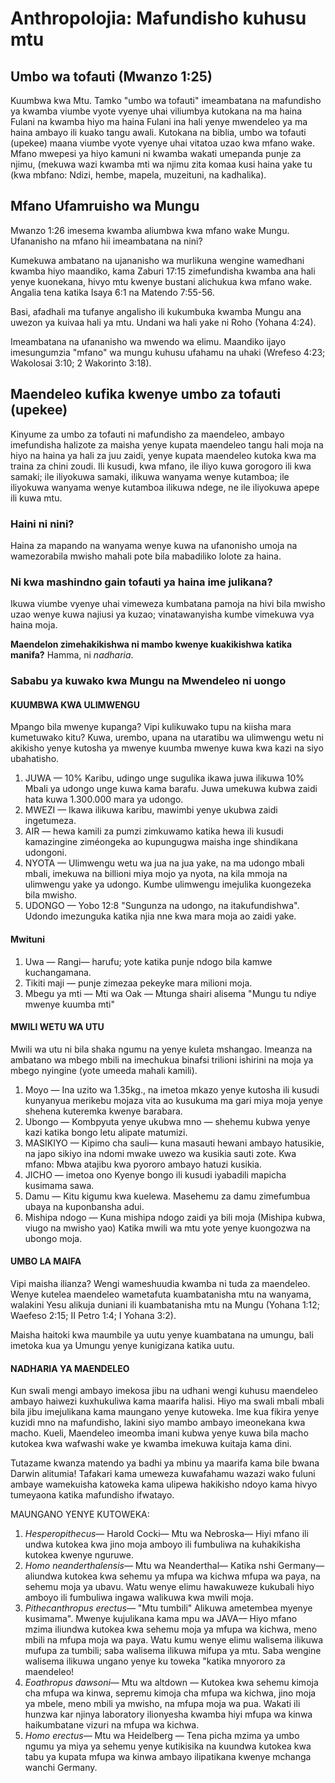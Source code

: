 # Anthropolojia: Mafundisho kuhusu mtu

## Umbo wa tofauti (Mwanzo 1:25)

Kuumbwa kwa Mtu. Tamko "umbo wa tofauti" imeambatana na mafundisho ya kwamba viumbe vyote vyenye uhai viliumbya kutokana na ma haina Fulani na kwamba hiyo ma haina Fulani ina hali yenye mwendeleo ya ma haina ambayo ili kuako tangu awali. Kutokana na biblia, umbo wa tofauti (upekee) maana viumbe vyote vyenye uhai vitatoa uzao kwa mfano wake. Mfano mwepesi ya hiyo kamuni ni kwamba wakati umepanda punje za njimu, (mekuwa wazi kwamba mti wa njimu zita komaa kusi haina yake tu (kwa mbfano: Ndizi, hembe, mapela, muzeituni, na kadhalika).

## Mfano Ufamruisho wa Mungu

Mwanzo 1:26 imesema kwamba aliumbwa kwa mfano wake Mungu. Ufananisho na mfano hii imeambatana na nini?

Kumekuwa ambatano na ujananisho wa murlikuna wengine wamedhani kwamba hiyo maandiko, kama Zaburi 17:15 zimefundisha kwamba ana hali yenye kuonekana, hivyo mtu kwenye bustani alichukua kwa mfano wake. Angalia tena katika Isaya 6:1 na Matendo 7:55-56.

Basi, afadhali ma tufanye angalisho ili kukumbuka kwamba Mungu ana uwezon ya kuivaa hali ya mtu. Undani wa hali yake ni Roho (Yohana 4:24).

Imeambatana na ufananisho wa mwendo wa elimu. Maandiko ijayo imesungumzia "mfano" wa mungu kuhusu ufahamu na uhaki (Wrefeso 4:23; Wakolosai 3:10; 2 Wakorinto 3:18).

## Maendeleo kufika kwenye umbo za tofauti (upekee)

Kinyume za umbo za tofauti ni mafundisho za maendeleo, ambayo imefundisha halizote za maisha yenye kupata maendeleo tangu hali moja na hiyo na haina ya hali za juu zaidi, yenye kupata maendeleo kutoka kwa ma traina za chini zoudi. Ili kusudi, kwa mfano, ile iliyo kuwa gorogoro ili kwa samaki; ile iliyokuwa samaki, ilikuwa wanyama wenye kutamboa; ile iliyokuwa wanyama wenye kutamboa ilikuwa ndege, ne ile iliyokuwa apepe ili kuwa mtu.

### Haini ni nini?

Haina za mapando na wanyama wenye kuwa na ufanonisho umoja na wamezorabila mwisho mahali pote bila mabadiliko lolote za haina.

### Ni kwa mashindno gain tofauti ya haina ime julikana?

Ikuwa viumbe vyenye uhai vimeweza kumbatana pamoja na hivi bila mwisho uzao wenye kuwa najiusi ya kuzao; vinatawanyisha kumbe vimekuwa vya haina moja.

**Maendelon zimehakikishwa ni mambo kwenye kuakikishwa katika manifa?** Hamma, ni _nadharia_.

### Sababu ya kuwako kwa Mungu na Mwendeleo ni uongo

#### KUUMBWA KWA ULIMWENGU

Mpango bila mwenye kupanga? Vipi kulikuwako tupu na kiisha mara kumetuwako kitu? Kuwa, urembo, upana na utaratibu wa ulimwengu wetu ni akikisho yenye kutosha ya mwenye kuumba mwenye kuwa kwa kazi na siyo ubahatisho.

1. JUWA — 10% Karibu, udingo unge sugulika ikawa juwa ilikuwa 10% Mbali ya udongo unge kuwa kama barafu. Juwa umekuwa kubwa zaidi hata kuwa 1.300.000 mara ya udongo.
2. MWEZI — Ikawa ilikuwa karibu, mawimbi yenye ukubwa zaidi ingetumeza.
3. AIR — hewa kamili za pumzi zimkuwamo katika hewa ili kusudi kamazingine ziméongeka ao kupungugwa maisha inge shindikana udongoni.
4. NYOTA — Ulimwengu wetu wa jua na jua yake, na ma udongo mbali mbali, imekuwa na billioni miya mojo ya nyota, na kila mmoja na ulimwengu yake ya udongo. Kumbe ulimwengu imejulika kuongezeka bila mwisho.
5. UDONGO — Yobo 12:8 "Sungunza na udongo, na itakufundishwa". Udondo imezunguka katika njia nne kwa mara moja ao zaidi yake.

#### Mwituni

1. Uwa — Rangi— harufu; yote katika punje ndogo bila kamwe kuchangamana.
2. Tikiti maji — punje zimezaa pekeyke mara milioni moja.
3. Mbegu ya mti — Mti wa Oak — Mtunga shairi alisema "Mungu tu ndiye mwenye kuumba mti"

#### MWILI WETU WA UTU

Mwili wa utu ni bila shaka ngumu na yenye kuleta mshangao. Imeanza na ambatano wa mbego mbili na imechukua binafsi trilioni ishirini na moja ya mbego nyingine (yote umeeda mahali kamili).

1. Moyo — Ina uzito wa 1.35kg., na imetoa mkazo yenye kutosha ili kusudi kunyanyua merikebu mojaza vita ao kusukuma ma gari miya moja yenye shehena kuteremka kwenye barabara.
2. Ubongo — Kombpyuta yenye ukubwa mno — shehemu kubwa yenye kazi katika bongo letu alipate matumizi.
3. MASIKIYO — Kipimo cha sauli— kuna masauti hewani ambayo hatusikie, na japo sikiyo ina ndomi mwake uwezo wa kusikia sauti zote. Kwa mfano: Mbwa atajibu kwa pyororo ambayo hatuzi kusikia.
4. JICHO — imetoa ono Kyenye bongo ili kusudi iyabadili mapicha kusimama sawa.
5. Damu — Kitu kigumu kwa kuelewa. Masehemu za damu zimefumbua ubaya na kuponbansha adui.
6. Mishipa ndogo — Kuna mishipa ndogo zaidi ya bili moja (Mishipa kubwa, viugo na mwisho yao) Katika mwili wa mtu yote yenye kuongozwa na ubongo moja.

#### UMBO LA MAIFA

Vipi maisha ilianza? Wengi wameshuudia kwamba ni tuda za maendeleo. Wenye kutelea maendeleo wametafuta kuambatanisha mtu na wanyama, walakini Yesu alikuja duniani ili kuambatanisha mtu na Mungu (Yohana 1:12; Waefeso 2:15; II Petro 1:4; I Yohana 3:2).

Maisha haitoki kwa maumbile ya uutu yenye kuambatana na umungu, bali imetoka kua ya Umungu yenye kunigizana katika uutu.

#### NADHARIA YA MAENDELEO

Kun swali mengi ambayo imekosa jibu na udhani wengi kuhusu maendeleo ambayo haiwezi kuxhukuliwa kama maarifa halisi. Hiyo ma swali mbali mbali bila jibu imejulikana kama maungano yenye kutoweka. Ime kua fikira yenye kuzidi mno na mafundisho, lakini siyo mambo ambayo imeonekana kwa macho. Kueli, Maendeleo imeomba imani kubwa yenye kuwa bila macho kutokea kwa wafwashi wake ye kwamba imekuwa kuitaja kama dini.

Tutazame kwanza matendo ya badhi ya mbinu ya maarifa kama bile bwana Darwin alitumia! Tafakari kama umeweza kuwafahamu wazazi wako fuluni ambaye wamekuisha katoweka kama ulipewa hakikisho ndoyo kama hivyo tumeyaona katika mafundisho ifwatayo.

MAUNGANO YENYE KUTOWEKA:

1. _Hesperopithecus_— Harold Cocki— Mtu wa Nebroska— Hiyi mfano ili undwa kutokea kwa jino moja amboyo ili fumbuliwa na kuhakikisha kutokea kwenye nguruwe.
2. _Homo neanderthalensis_— Mtu wa Neanderthal— Katika nshi Germany— aliundwa kutokea kwa sehemu ya mfupa wa kichwa mfupa wa paya, na sehemu moja ya ubavu. Watu wenye elimu hawakuweze kukubali hiyo amboyo ili fumbuliwa ingawa walikuwa kwa mwili moja.
3. _Pithecanthropus erectus_— "Mtu tumbili" Alikuwa ametembea myenye kusimama". Mwenye kujulikana kama mpu wa JAVA— Hiyo mfano mzima iliundwa kutokea kwa sehemu moja ya mfupa wa kichwa, meno mbili na mfupa moja wa paya. Watu kumu wenye elimu walisema ilikuwa mufupa za tumbili; saba walisema ilikuwa mifupa ya mtu. Saba wengine walisema ilikuwa ungano yenye ku toweka "katika mnyororo za maendeleo!
4. _Eoathropus dawsoni_— Mtu wa altdown — Kutokea kwa sehemu kimoja cha mfupa wa kinwa, sepremu kimoja cha mfupa wa kichwa, jino moja ya mbele, meno mbili ya mwisho, na mfupa moja wa pua. Wakati ili hunzwa kar njinya laboratory ilionyesha kwamba hiyi mfupa wa kinwa haikumbatane vizuri na mfupa wa kichwa.
5. _Homo erectus_— Mtu wa Heidelberg — Tena picha mzima ya umbo ngumu ya miya ya sehemu yenye kutikisika na kuundwa kutokea kwa tabu ya kupata mfupa wa kinwa ambayo ilipatikana kwenye mchanga wanchi Germany.

